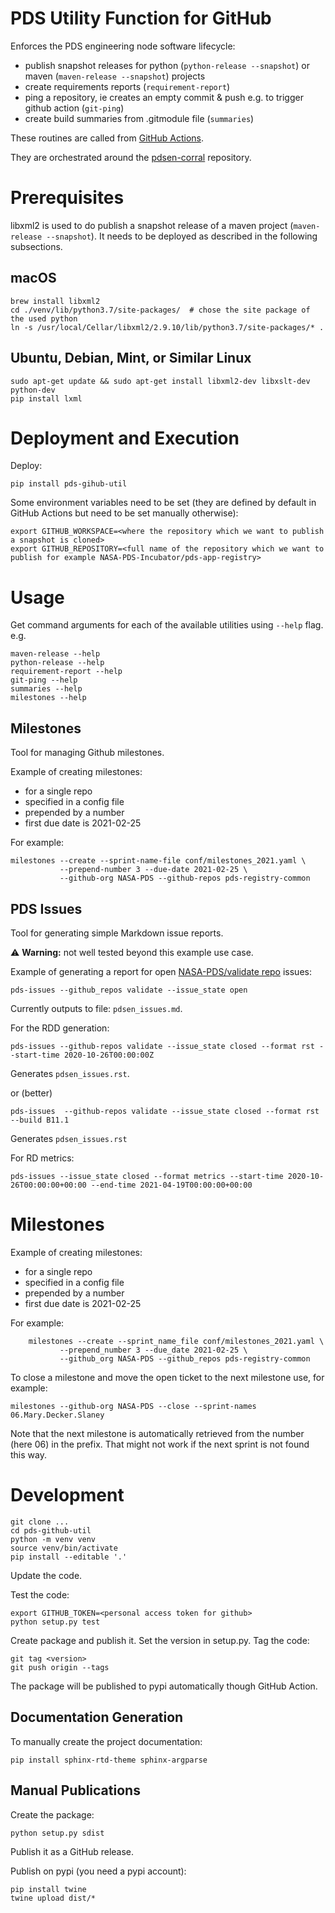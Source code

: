 # PDS Utility Function for GitHub

Enforces the PDS engineering node software lifecycle:
- publish snapshot releases for python (`python-release --snapshot`) or maven  (`maven-release --snapshot`) projects
- create requirements reports (`requirement-report`)
- ping a repository, ie creates an empty commit & push e.g. to trigger github action (`git-ping`)
- create build summaries from .gitmodule file (`summaries`)
  
These routines are called from [GitHub Actions](https://github.com/features/actions).

They are orchestrated around the [pdsen-corral](https://github.com/nasa-pds/pdsen-corral/) repository.
  

# Prerequisites

libxml2 is used to do publish a snapshot release of a maven project (`maven-release --snapshot`). It needs to be deployed as described in the following subsections.


## macOS

    brew install libxml2
    cd ./venv/lib/python3.7/site-packages/  # chose the site package of the used python
    ln -s /usr/local/Cellar/libxml2/2.9.10/lib/python3.7/site-packages/* .

## Ubuntu, Debian, Mint, or Similar Linux

    sudo apt-get update && sudo apt-get install libxml2-dev libxslt-dev python-dev
    pip install lxml


# Deployment and Execution

Deploy:

    pip install pds-gihub-util

Some environment variables need to be set (they are defined by default in GitHub Actions but need to be set manually otherwise):

    export GITHUB_WORKSPACE=<where the repository which we want to publish a snapshot is cloned>
    export GITHUB_REPOSITORY=<full name of the repository which we want to publish for example NASA-PDS-Incubator/pds-app-registry>
    

# Usage

Get command arguments for each of the available utilities using `--help` flag. e.g.

    maven-release --help
    python-release --help
    requirement-report --help
    git-ping --help
    summaries --help
    milestones --help


## Milestones

Tool for managing Github milestones.

Example of creating milestones:
- for a single repo
- specified in a config file
- prepended by a number
- first due date is 2021-02-25

For example:

    milestones --create --sprint-name-file conf/milestones_2021.yaml \
               --prepend-number 3 --due-date 2021-02-25 \
               --github-org NASA-PDS --github-repos pds-registry-common

## PDS Issues

Tool for generating simple Markdown issue reports.

⚠️ **Warning:** not well tested beyond this example use case.

Example of generating a report for open [NASA-PDS/validate repo](https://github.com/NASA-PDS/validate) issues:

    pds-issues --github_repos validate --issue_state open

Currently outputs to file: `pdsen_issues.md`.

For the RDD generation:

    pds-issues --github-repos validate --issue_state closed --format rst --start-time 2020-10-26T00:00:00Z

Generates `pdsen_issues.rst`.

or (better)

    pds-issues  --github-repos validate --issue_state closed --format rst --build B11.1
Generates `pdsen_issues.rst`

For RD metrics:

    pds-issues --issue_state closed --format metrics --start-time 2020-10-26T00:00:00+00:00 --end-time 2021-04-19T00:00:00+00:00


# Milestones

Example of creating milestones:
- for a single repo
- specified in a config file
- prepended by a number
- first due date is 2021-02-25

For example:

        milestones --create --sprint_name_file conf/milestones_2021.yaml \
               --prepend_number 3 --due_date 2021-02-25 \
               --github_org NASA-PDS --github_repos pds-registry-common
                   

To close a milestone and move the open ticket to the next milestone use, for example:

    milestones --github-org NASA-PDS --close --sprint-names 06.Mary.Decker.Slaney

Note that the next milestone is automatically retrieved from the number (here 06) in the prefix. That might not work if the next sprint is not found this way.



# Development
 
    git clone ...
    cd pds-github-util
    python -m venv venv
    source venv/bin/activate
    pip install --editable '.'
    
Update the code.

Test the code:

    export GITHUB_TOKEN=<personal access token for github>
    python setup.py test

Create package and publish it. Set the version in setup.py. Tag the code:

    git tag <version>
    git push origin --tags

The package will be published to pypi automatically though GitHub Action.


## Documentation Generation

To manually create the project documentation:

    pip install sphinx-rtd-theme sphinx-argparse


## Manual Publications

Create the package:

    python setup.py sdist

Publish it as a GitHub release.

Publish on pypi (you need a pypi account):

    pip install twine
    twine upload dist/*
